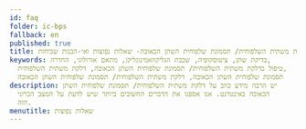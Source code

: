 ```yaml
---
id: faq
folder: ic-bps
fallback: en
published: true
title: דלקת משתית השלפוחית/ תסמונת שלפוחית השתן הכאובה- שאלות נפוצות ואי-הבנות שכיחות
keywords: בדיקת שתן, ציטוסקופיה, שכבת הגליקוזאמינוגליקן, מתאם אורולוגי, החדרה,
  טיפול בדלקת משתית השלפוחית/ תסמונת שלפוחית השתן הכאובה, דלקת משתית השלפוחית,
  תסמונת שלפוחית השתן הכאובה, דלקת משתית השלפוחית/ תסמונת שלפוחית השתן הכאובה
description: יש הרבה מידע כוזב על דלקת משתית השלפוחית/ תסמונת שלפוחית השתן
  הכאובה באינטרנט. אנו אספנו את הדברים החשובים ביותר שיש לדעת על המצב הכרוני
  הזה.
menutitle: שאלות נפוצות
---
```

